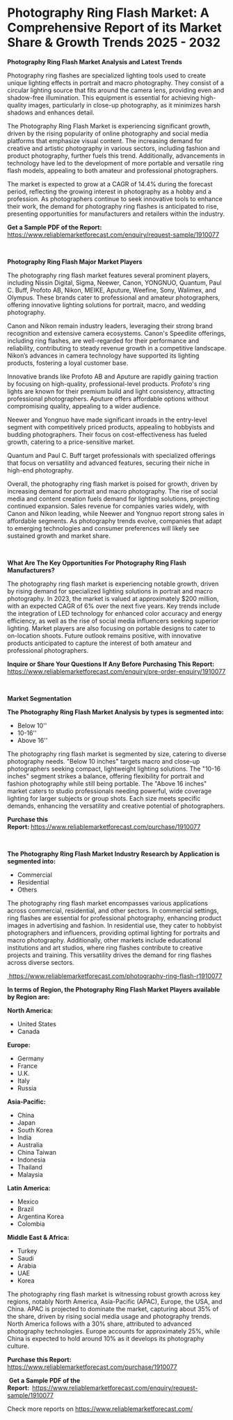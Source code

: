 <p><h1>Photography Ring Flash Market: A Comprehensive Report of its Market Share & Growth Trends 2025 - 2032</h1></p><p><strong>Photography Ring Flash Market Analysis and Latest Trends</strong></p>
<p><p>Photography ring flashes are specialized lighting tools used to create unique lighting effects in portrait and macro photography. They consist of a circular lighting source that fits around the camera lens, providing even and shadow-free illumination. This equipment is essential for achieving high-quality images, particularly in close-up photography, as it minimizes harsh shadows and enhances detail.</p><p>The Photography Ring Flash Market is experiencing significant growth, driven by the rising popularity of online photography and social media platforms that emphasize visual content. The increasing demand for creative and artistic photography in various sectors, including fashion and product photography, further fuels this trend. Additionally, advancements in technology have led to the development of more portable and versatile ring flash models, appealing to both amateur and professional photographers.</p><p>The market is expected to grow at a CAGR of 14.4% during the forecast period, reflecting the growing interest in photography as a hobby and a profession. As photographers continue to seek innovative tools to enhance their work, the demand for photography ring flashes is anticipated to rise, presenting opportunities for manufacturers and retailers within the industry.</p></p>
<p><strong>Get a Sample PDF of the Report:&nbsp;</strong> <a href="https://www.reliablemarketforecast.com/enquiry/request-sample/1910077?utm_campaign=2280&utm_medium=2&utm_source=Github&utm_content=ia&utm_term=20022025&utm_id=photography-ring-flash">https://www.reliablemarketforecast.com/enquiry/request-sample/1910077</a></p>
<p>&nbsp;</p>
<p><strong>Photography Ring Flash Major Market Players</strong></p>
<p><p>The photography ring flash market features several prominent players, including Nissin Digital, Sigma, Neewer, Canon, YONGNUO, Quantum, Paul C. Buff, Profoto AB, Nikon, MEIKE, Aputure, Weefine, Sony, Walimex, and Olympus. These brands cater to professional and amateur photographers, offering innovative lighting solutions for portrait, macro, and wedding photography.</p><p>Canon and Nikon remain industry leaders, leveraging their strong brand recognition and extensive camera ecosystems. Canon's Speedlite offerings, including ring flashes, are well-regarded for their performance and reliability, contributing to steady revenue growth in a competitive landscape. Nikon’s advances in camera technology have supported its lighting products, fostering a loyal customer base.</p><p>Innovative brands like Profoto AB and Aputure are rapidly gaining traction by focusing on high-quality, professional-level products. Profoto's ring lights are known for their premium build and light consistency, attracting professional photographers. Aputure offers affordable options without compromising quality, appealing to a wider audience.</p><p>Neewer and Yongnuo have made significant inroads in the entry-level segment with competitively priced products, appealing to hobbyists and budding photographers. Their focus on cost-effectiveness has fueled growth, catering to a price-sensitive market.</p><p>Quantum and Paul C. Buff target professionals with specialized offerings that focus on versatility and advanced features, securing their niche in high-end photography.</p><p>Overall, the photography ring flash market is poised for growth, driven by increasing demand for portrait and macro photography. The rise of social media and content creation fuels demand for lighting solutions, projecting continued expansion. Sales revenue for companies varies widely, with Canon and Nikon leading, while Neewer and Yongnuo report strong sales in affordable segments. As photography trends evolve, companies that adapt to emerging technologies and consumer preferences will likely see sustained growth and market share.</p></p>
<p>&nbsp;</p>
<p><strong>What Are The Key Opportunities For Photography Ring Flash Manufacturers?</strong></p>
<p><p>The photography ring flash market is experiencing notable growth, driven by rising demand for specialized lighting solutions in portrait and macro photography. In 2023, the market is valued at approximately $200 million, with an expected CAGR of 6% over the next five years. Key trends include the integration of LED technology for enhanced color accuracy and energy efficiency, as well as the rise of social media influencers seeking superior lighting. Market players are also focusing on portable designs to cater to on-location shoots. Future outlook remains positive, with innovative products anticipated to capture the interest of both amateur and professional photographers.</p></p>
<p><strong>Inquire or Share Your Questions If Any Before Purchasing This Report:</strong> <a href="https://www.reliablemarketforecast.com/enquiry/pre-order-enquiry/1910077?utm_campaign=2280&utm_medium=2&utm_source=Github&utm_content=ia&utm_term=20022025&utm_id=photography-ring-flash">https://www.reliablemarketforecast.com/enquiry/pre-order-enquiry/1910077</a></p>
<p>&nbsp;</p>
<p><strong>Market Segmentation</strong></p>
<p><strong>The Photography Ring Flash Market Analysis by types is segmented into:</strong></p>
<p><ul><li>Below 10''</li><li>10-16''</li><li>Above 16''</li></ul></p>
<p><p>The photography ring flash market is segmented by size, catering to diverse photography needs. "Below 10 inches" targets macro and close-up photographers seeking compact, lightweight lighting solutions. The "10-16 inches" segment strikes a balance, offering flexibility for portrait and fashion photography while still being portable. The "Above 16 inches" market caters to studio professionals needing powerful, wide coverage lighting for larger subjects or group shots. Each size meets specific demands, enhancing the versatility and creative potential of photographers.</p></p>
<p><strong>Purchase this Report:&nbsp;</strong><a href="https://www.reliablemarketforecast.com/purchase/1910077?utm_campaign=2280&utm_medium=2&utm_source=Github&utm_content=ia&utm_term=20022025&utm_id=photography-ring-flash">https://www.reliablemarketforecast.com/purchase/1910077</a></p>
<p>&nbsp;</p>
<p><strong>The Photography Ring Flash Market Industry Research by Application is segmented into:</strong></p>
<p><ul><li>Commercial</li><li>Residential</li><li>Others</li></ul></p>
<p><p>The photography ring flash market encompasses various applications across commercial, residential, and other sectors. In commercial settings, ring flashes are essential for professional photography, enhancing product images in advertising and fashion. In residential use, they cater to hobbyist photographers and influencers, providing optimal lighting for portraits and macro photography. Additionally, other markets include educational institutions and art studios, where ring flashes contribute to creative projects and training. This versatility drives the demand for ring flashes across diverse sectors.</p></p>
<p><a href="https://www.reliablemarketforecast.com/photography-ring-flash-r1910077?utm_campaign=2280&utm_medium=2&utm_source=Github&utm_content=ia&utm_term=20022025&utm_id=photography-ring-flash">&nbsp;https://www.reliablemarketforecast.com/photography-ring-flash-r1910077</a></p>
<p><strong>In terms of Region, the Photography Ring Flash Market Players available by Region are:</strong></p>
<p>
    <p> <strong> North America: </strong>
        <ul>
            <li>United States</li>
            <li>Canada</li>
        </ul>
        </p> 
    <p> <strong> Europe: </strong>
        <ul>
            <li>Germany</li>
            <li>France</li>
            <li>U.K.</li>
            <li>Italy</li>
            <li>Russia</li>
        </ul>
        </p> 
    <p> <strong> Asia-Pacific: </strong>
        <ul>
            <li>China</li>
            <li>Japan</li>
            <li>South Korea</li>
            <li>India</li>
            <li>Australia</li>
            <li>China Taiwan</li>
            <li>Indonesia</li>
            <li>Thailand</li>
            <li>Malaysia</li>
        </ul>
        </p> 
    <p> <strong> Latin America: </strong>
        <ul>
            <li>Mexico</li>
            <li>Brazil</li>
            <li>Argentina Korea</li>
            <li>Colombia</li>
        </ul>
        </p> 
    <p> <strong> Middle East & Africa: </strong>
        <ul>
            <li>Turkey</li>
            <li>Saudi</li>
            <li>Arabia</li>
            <li>UAE</li>
            <li>Korea</li>
        </ul>
    </p>
    </p>
<p><p>The photography ring flash market is witnessing robust growth across key regions, notably North America, Asia-Pacific (APAC), Europe, the USA, and China. APAC is projected to dominate the market, capturing about 35% of the share, driven by rising social media usage and photography trends. North America follows with a 30% share, attributed to advanced photography technologies. Europe accounts for approximately 25%, while China is expected to hold around 10% as it develops its photography culture.</p></p>
<p><strong>Purchase this Report: </strong><a href="https://www.reliablemarketforecast.com/purchase/1910077?utm_campaign=2280&utm_medium=2&utm_source=Github&utm_content=ia&utm_term=20022025&utm_id=photography-ring-flash">https://www.reliablemarketforecast.com/purchase/1910077</a></p>
<p>&nbsp;<strong>Get a Sample PDF of the Report:&nbsp;&nbsp;</strong><a href="https://www.reliablemarketforecast.com/enquiry/request-sample/1910077?utm_campaign=2280&utm_medium=2&utm_source=Github&utm_content=ia&utm_term=20022025&utm_id=photography-ring-flash">https://www.reliablemarketforecast.com/enquiry/request-sample/1910077</a></p>
<p><strong></strong></p>
<p>Check more reports on <a href="https://www.reliablemarketforecast.com/?utm_campaign=2280&utm_medium=2&utm_source=Github&utm_content=ia&utm_term=20022025&utm_id=photography-ring-flash">https://www.reliablemarketforecast.com/</a></p>